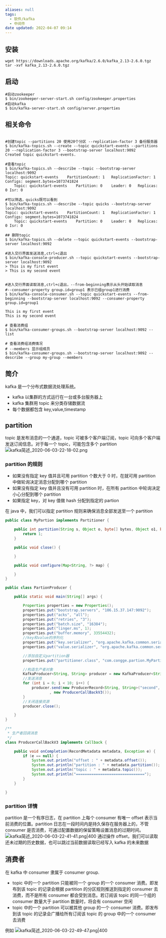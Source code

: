 ```yaml
---
aliases: null
tags:
  - 软件/kafka
  - 中间件
date updated: 2022-04-07 09:14
---
```


## 安装

```shell
wget https://downloads.apache.org/kafka/2.6.0/kafka_2.13-2.6.0.tgz
tar -xvf kafka_2.13-2.6.0.tgz
```

## 启动

```shell
#启动zookeeper
$ bin/zookeeper-server-start.sh config/zookeeper.properties
#启动kafka
$ bin/kafka-server-start.sh config/server.properties
```

## 相关命令

```shell

#创建topic --partitions 20 使用20个分区 --replication-factor 3 备份服务器
$ bin/kafka-topics.sh --create --topic quickstart-events --partitions 20 --replication-factor 3 --bootstrap-server localhost:9092
Created topic quickstart-events.

#查看topic
$ bin/kafka-topics.sh --describe --topic --bootstrap-server localhost:9092
Topic: quickstart-events    PartitionCount: 1   ReplicationFactor: 1    Configs: segment.bytes=1073741824
    Topic: quickstart-events    Partition: 0    Leader: 0   Replicas: 0 Isr: 0

#可以筛选，quicks既可以看到
$ bin/kafka-topics.sh --describe --topic quicks --bootstrap-server localhost:9092
Topic: quickstart-events    PartitionCount: 1   ReplicationFactor: 1    Configs: segment.bytes=1073741824
    Topic: quickstart-events    Partition: 0    Leader: 0   Replicas: 0 Isr: 0

## 删除topic
$ bin/kafka-topics.sh --delete --topic quickstart-events --bootstrap-server localhost:9092

#进入交行界面发送消息,ctrl+c退出
$ bin/kafka-console-producer.sh --topic quickstart-events --bootstrap-server localhost:9092
> This is my first event
> This is my second event


#进入交行界面读取消息,ctrl+c退出，--from-beginning表示从头开始读取消息
#--consumer-property group.id=group1 表示已组group1进行消费
$ bin/kafka-console-consumer.sh --topic quickstart-events --from-beginning --bootstrap-server localhost:9092 --consumer-property group.id=group1

This is my first event
This is my second event

# 查看消费组
$ bin/kafka-consumer-groups.sh --bootstrap-server localhost:9092 --list

# 查看消费组消费情况
# --members 显示组成员
$ bin/kafka-consumer-groups.sh --bootstrap-server localhost:9092 --describe --group my-group --members

```

## 简介

kafka 是一个分布式数据流处理系统。

- kafka 以集群的方式运行在一台或多台服务器上
- kafka 集群用 topic 来分类存储数据流
- 每个数据都包含 key,value,timestamp

## partition

topic 是发布消息的一个通道，topic 可被多个客户端订阅，topic 可向多个客户端发送订阅信息。对于每一个 topic，可能包含多个 partition
![kafka简述_2020-06-03-22-18-02.png](kafka简述_2020-06-03-22-18-02.png)

### partition 的规则

- 如果没有指定 key 值并且可用 partition 个数大于 0 时，在就可用 partition 中做轮询决定消息分配到哪个 partition
- 如果没有指定 key 值并且没有可用 partition 时，在所有 partition 中轮询决定小心分配到哪个 partition
- 如果指定 key，对 key 值做 hash 分配到指定的 partion

在 java 中，我们可以指定 partition 规则来确保消息全部发送至一个 partition

```java
public class MyPartion implements Partitioner {

    public int partition(String s, Object o, byte[] bytes, Object o1, byte[] bytes1, Cluster cluster) {
        return 1;
    }

    public void close() {

    }

    public void configure(Map<String, ?> map) {

    }
}
```

```java
public class PartionProducer {

    public static void main(String[] args) {

        Properties properties = new Properties();
        properties.put("bootstrap.servers", "106.15.37.147:9092");
        properties.put("acks", "all");
        properties.put("retries", "3");
        properties.put("batch.size", "16384");
        properties.put("linger.ms", 1);
        properties.put("buffer.memory", 33554432);
        //key和value的序列化
        properties.put("key.serializer", "org.apache.kafka.common.serialization.StringSerializer");
        properties.put("value.serializer", "org.apache.kafka.common.serialization.StringSerializer");

        //添加自定义partition器
        properties.put("partitioner.class", "com.congge.partion.MyPartion");

        //构造生产者对象
        KafkaProducer<String, String> producer = new KafkaProducer<String, String>(properties);
        //发送消息
        for (int i = 0; i < 10; i++) {
            producer.send(new ProducerRecord<String, String>("second", "congge-self ", "val = " + i)
                    , new ProducerCallBackV3());
        }
        //关闭连接资源
        producer.close();

    }
}

/**
 * 生产者回调消息
 */
class ProducerCallBackV3 implements Callback {

    public void onCompletion(RecordMetadata metadata, Exception e) {
        if (e == null) {
            System.out.println("offset : " + metadata.offset());
            System.out.println("partition : " + metadata.partition());
            System.out.println("topic : " + metadata.topic());
            System.out.println("===============================");
        }
    }

}
```

### partition 详情

partition 是一个有序日志，在 partition 上每个 consumer 有唯一 offset 表示当前消费的位置。partition 日志在一段时间内是持久保存在服务器上的，不管 consumer 是否消费，可通过配置数据的保留策略设置消息的过期时间。
![kafka简述_2020-06-03-22-41-41.png|400](kafka简述_2020-06-03-22-41-41.png)
通过操作 offset，我们可以读取还未过期的历史数据，也可以跳过当前数据读取已经写入 kafka 的未来数据

## 消费者

在 kafka 中 consumer 隶属于 consumer group.

- topic 中的一个 partition 只能被同一个 group 的一个 consumer 消费。即发布到该 topic 的记录会根据 partition 的分区规则推送到指定的 consumer 去消费，而不是所有 consumer 都会受到消息。若订阅该 topic 的同一个组的 consumer 数量大于 partition 数量时，将会有 consumer 空闲
- topic 中的一个 partition 可以被其他 group 的一个 consumer 消费。即发布到该 topic 的记录会广播给所有订阅该 topic 的 group 中的一个 consumer 去消费

例如
![kafka简述_2020-06-03-22-49-47.png|400](kafka简述_2020-06-03-22-49-47.png)
